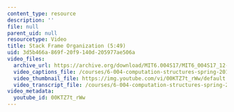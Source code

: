 ```yaml
---
content_type: resource
description: ''
file: null
parent_uid: null
resourcetype: Video
title: Stack Frame Organization (5:49)
uid: 3d5b466a-869f-20f9-140d-205977ae506a
video_files:
  archive_url: https://archive.org/download/MIT6.004S17/MIT6_004S17_12-02-03_300k.mp4
  video_captions_file: /courses/6-004-computation-structures-spring-2017/6a78afd5f56d5f9b8727d43cba3808c2_00KTZ7t_rWw.vtt
  video_thumbnail_file: https://img.youtube.com/vi/00KTZ7t_rWw/default.jpg
  video_transcript_file: /courses/6-004-computation-structures-spring-2017/b4eb0fa804ac49633fe6e6b201c6603f_00KTZ7t_rWw.pdf
video_metadata:
  youtube_id: 00KTZ7t_rWw
---
```


